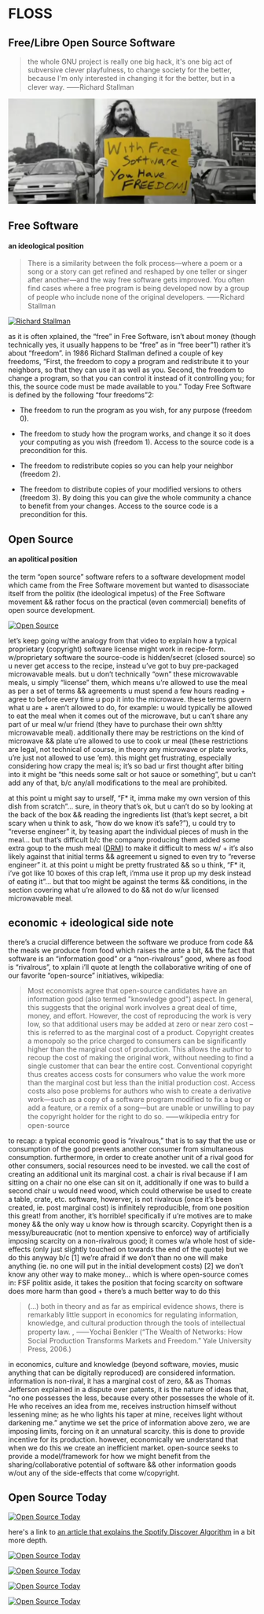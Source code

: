 # FLOSS
## Free/Libre Open Source Software

> the whole GNU project is really one big hack, it's one big act of subversive clever playfulness, to change society for the better, because I'm only interested in changing it for the better, but in a clever way. ⸺Richard Stallman

[![Revolution OS](images/revolution-os.png)](https://archive.org/details/RevolutionOS)

## Free Software
#### an ideological position

> There is a similarity between the folk process—where a poem or a song or a story can get refined and reshaped by one teller or singer after another—and the way free software gets improved. You often find cases where a free program is being developed now by a group of people who include none of the original developers. ⸺Richard Stallman

[![Richard Stallman](http://img.youtube.com/vi/lrcdhzr2qnk/0.jpg)](https://youtu.be/lrcdhzr2qnk)

as it is often xplained, the “free” in Free Software, isn’t about money (though technically yes, it usually happens to be “free” as in “free beer”1) rather it’s about “freedom”. in 1986 Richard Stallman defined a couple of key freedoms, “First, the freedom to copy a program and redistribute it to your neighbors, so that they can use it as well as you. Second, the freedom to change a program, so that you can control it instead of it controlling you; for this, the source code must be made available to you.” Today Free Software is defined by the following “four freedoms”2:

- The freedom to run the program as you wish, for any purpose (freedom 0).

- The freedom to study how the program works, and change it so it does your computing as you wish (freedom 1). Access to the source code is a precondition for this.

- The freedom to redistribute copies so you can help your neighbor (freedom 2).

- The freedom to distribute copies of your modified versions to others (freedom 3). By doing this you can give the whole community a chance to benefit from your changes. Access to the source code is a precondition for this.

## Open Source
#### an apolitical position

the term “open source” software refers to a software development model which came from the Free Software movement but wanted to disassociate itself from the politix (the ideological impetus) of the Free Software movement && rather focus on the practical (even commercial) benefits of open source development.

[![Open Source](http://img.youtube.com/vi/Tyd0FO0tko8/0.jpg)](https://youtu.be/Tyd0FO0tko8)

let’s keep going w/the analogy from that video to explain how a typical proprietary (copyright) software license might work in recipe-form. w/proprietary software the source-code is hidden/secret (closed source) so u never get access to the recipe, instead u’ve got to buy pre-packaged microwavable meals. but u don’t technically “own” these microwavable meals, u simply “license” them, which means u’re allowed to use the meal as per a set of terms && agreements u must spend a few hours reading + agree to before every time u pop it into the microwave. these terms govern what u are + aren’t allowed to do, for example: u would typically be allowed to eat the meal when it comes out of the microwave, but u can’t share any part of ur meal w/ur friend (they have to purchase their own sh!tty microwavable meal). additionally there may be restrictions on the kind of microwave && plate u’re allowed to use to cook ur meal (these restrictions are legal, not technical of course, in theory any microwave or plate works, u’re just not allowed to use ‘em). this might get frustrating, especially considering how crapy the meal is; it’s so bad ur first thought after biting into it might be “this needs some salt or hot sauce or something”, but u can’t add any of that, b/c any/all modifications to the meal are prohibited.

at this point u might say to urself, “F* it, imma make my own version of this dish from scratch”... sure, in theory that’s ok, but u can’t do so by looking at the back of the box && reading the ingredients list (that’s kept secret, a bit scary when u think to ask, “how do we know it’s safe?”), u could try to “reverse engineer” it, by teasing apart the individual pieces of mush in the meal… but that’s difficult b/c the company producing them added some extra goup to the mush meal ([DRM](https://en.wikipedia.org/wiki/Digital_rights_management)) to make it difficult to mess w/ + it’s also likely against that initial terms && agreement u signed to even try to “reverse engineer” it. at this point u might be pretty frustrated && so u think, “F* it, i’ve got like 10 boxes of this crap left, i’mma use it prop up my desk instead of eating it”... but that too might be against the terms && conditions, in the section covering what u’re allowed to do && not do w/ur licensed microwavable meal.

## economic + ideological side note

there’s a crucial difference between the software we produce from code && the meals we produce from food which raises the ante a bit, && the fact that software is an “information good” or a “non-rivalrous” good, where as food is “rivalrous”, to xplain i’ll quote at length the collaborative writing of one of our favorite “open-source” initiatives, wikipedia:

> Most economists agree that open-source candidates have an information good (also termed "knowledge good") aspect. In general, this suggests that the original work involves a great deal of time, money, and effort. However, the cost of reproducing the work is very low, so that additional users may be added at zero or near zero cost – this is referred to as the marginal cost of a product. Copyright creates a monopoly so the price charged to consumers can be significantly higher than the marginal cost of production. This allows the author to recoup the cost of making the original work, without needing to find a single customer that can bear the entire cost. Conventional copyright thus creates access costs for consumers who value the work more than the marginal cost but less than the initial production cost. Access costs also pose problems for authors who wish to create a derivative work—such as a copy of a software program modified to fix a bug or add a feature, or a remix of a song—but are unable or unwilling to pay the copyright holder for the right to do so. ⸺wikipedia entry for open-source

to recap: a typical economic good is “rivalrous,” that is to say that the use or consumption of the good prevents another consumer from simultaneous consumption. furthermore, in order to create another unit of a rival good for other consumers, social resources need to be invested. we call the cost of creating an additional unit its marginal cost. a chair is rival because if I am sitting on a chair no one else can sit on it, additionally if one was to build a second chair u would need wood, which could otherwise be used to create a table, crate, etc. software, howerver, is not rivalrous (once it’s been created, ie. post marginal cost) is infinitely reproducible, from one position this great! from another, it’s horrible! specifically if u’re motives are to make money && the only way u know how is through scarcity. Copyright then is a messy/bureaucratic (not to mention xpensive to enforce) way of artificially imposing scarcity on a non-rivalrous good; it comes w/a whole host of side-effects (only just slightly touched on towards the end of the quote) but we do this anyway b/c [1] we’re afraid if we don’t than no one will make anything (ie. no one will put in the initial development costs) [2] we don’t know any other way to make money… which is where open-source comes in: FSF politix aside, it takes the position that focing scarcity on software does more harm than good + there’s a much better way to do this

> (...) both in theory and as far as empirical evidence shows, there is remarkably little support in economics for regulating information, knowledge, and cultural production through the tools of intellectual property law. , ⸺Yochai Benkler (“The Wealth of Networks: How Social Production Transforms Markets and Freedom.” Yale University Press, 2006.)

in economics, culture and knowledge (beyond software, movies, music anything that can be digitally reproduced) are considered information. information is non-rival, it has a marginal cost of zero, && as Thomas Jefferson explained in a dispute over patents, it is the nature of ideas that, “no one possesses the less, because every other possesses the whole of it. He who receives an idea from me, receives instruction himself without lessening mine; as he who lights his taper at mine, receives light without darkening me.” anytime we set the price of information above zero, we are imposing limits, forcing on it an unnatural scarcity. this is done to provide incentive for its production. however, economically we understand that when we do this we create an inefficient market. open-source seeks to provide a model/framework for how we might benefit from the sharing/collaborative potential of software && other information goods w/out any of the side-effects that come w/copyright.

## Open Source Today

[![Open Source Today](http://img.youtube.com/vi/U2eWLb-LD44/0.jpg)](https://youtu.be/U2eWLb-LD44)

here's a link to [an article that explains the Spotify Discover Algorithm](https://www.theverge.com/2015/9/30/9416579/spotify-discover-weekly-online-music-curation-interview) in a bit more depth.

[![Open Source Today](http://img.youtube.com/vi/T7ZQhooMMDo/0.jpg)](https://youtu.be/T7ZQhooMMDo)

[![Open Source Today](http://img.youtube.com/vi/Wf45lJ4FMpU/0.jpg)](https://youtu.be/Wf45lJ4FMpU)


[![Open Source Today](http://img.youtube.com/vi/u4tq9Ef5czw/0.jpg)](https://youtu.be/u4tq9Ef5czw)

[![Open Source Today](http://img.youtube.com/vi/WVQe1ZE7FtU/0.jpg)](https://youtu.be/WVQe1ZE7FtU)
